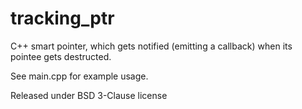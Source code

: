 # tracking_ptr #

C++ smart pointer, which gets notified (emitting a callback) when its pointee gets destructed.

See main.cpp for example usage.

Released under BSD 3-Clause license
